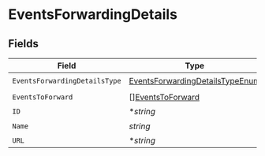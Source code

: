 # EventsForwardingDetails


## Fields

| Field                                                                                     | Type                                                                                      | Required                                                                                  | Description                                                                               |
| ----------------------------------------------------------------------------------------- | ----------------------------------------------------------------------------------------- | ----------------------------------------------------------------------------------------- | ----------------------------------------------------------------------------------------- |
| `EventsForwardingDetailsType`                                                             | [EventsForwardingDetailsTypeEnum](../../models/shared/eventsforwardingdetailstypeenum.md) | :heavy_check_mark:                                                                        | N/A                                                                                       |
| `EventsToForward`                                                                         | [][EventsToForward](../../models/shared/eventstoforward.md)                               | :heavy_check_mark:                                                                        | N/A                                                                                       |
| `ID`                                                                                      | **string*                                                                                 | :heavy_minus_sign:                                                                        | N/A                                                                                       |
| `Name`                                                                                    | *string*                                                                                  | :heavy_check_mark:                                                                        | N/A                                                                                       |
| `URL`                                                                                     | **string*                                                                                 | :heavy_minus_sign:                                                                        | N/A                                                                                       |